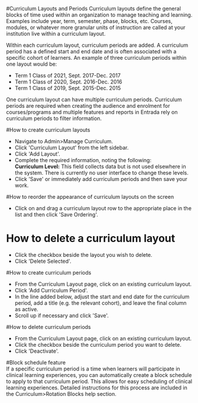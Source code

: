 #Curriculum Layouts and Periods
Curriculum layouts define the general blocks of time used within an organization to manage teaching and learning. Examples include year, term, semester, phase, blocks, etc. Courses, modules, or whatever more granular units of instruction are called at your institution live within a curriculum layout.

Within each curriculum layout, curriculum periods are added.  A curriculum period has a defined start and end date and is often associated with a specific cohort of learners. An example of three curriculum periods within one layout would be:  

* Term 1 Class of 2021, Sept. 2017-Dec. 2017  
* Term 1 Class of 2020, Sept. 2016-Dec. 2016
* Term 1 Class of 2019, Sept. 2015-Dec. 2015  

One curriculum layout can have multiple curriculum periods.  Curriculum periods are required when creating the audience and enrolment for courses/programs and multiple features and reports in Entrada rely on curriculum periods to filter information.

#How to create curriculum layouts
* Navigate to Admin>Manage Curriculum.
* Click 'Curriculum Layout' from the left sidebar.
* Click 'Add Layout'.
* Complete the required information, noting the following:  
**Curriculum Level:** This field collects data but is not used elsewhere in the system. There is currently no user interface to change these levels.  
* Click 'Save' or immediately add curriculum periods and then save your work.

#How to reorder the appearance of curriculum layouts on the screen
* Click on and drag a curriculum layout row to the appropriate place in the list and then click 'Save Ordering'.

# How to delete a curriculum layout  
* Click the checkbox beside the layout you wish to delete.  
* Click 'Delete Selected'.  

#How to create curriculum periods  
* From the Curriculum Layout page, click on an existing curriculum layout.
* Click 'Add Curriculum Period'.
* In the line added below, adjust the start and end date for the curriculum period, add a title (e.g. the relevant cohort), and leave the final column as active.
* Scroll up if necessary and click 'Save'.

#How to delete curriculum periods  
* From the Curriculum Layout page, click on an existing curriculum layout.
* Click the checkbox beside the curriculum period you want to delete.
* Click 'Deactivate'.

#Block schedule feature  
If a specific curriculum period is a time when learners will participate in clinical learning experiences, you can automatically create a block schedule to apply to that curriculum period.  This allows for easy scheduling of clinical learning experiences.  Detailed instructions for this process are included in the Curriculum>Rotation Blocks help section.

